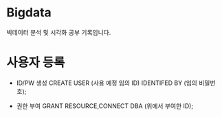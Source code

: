 # Bigdata
빅데이터 분석 및 시각화 공부 기록입니다.

# 사용자 등록

* ID/PW 생성
CREATE USER (사용 예정 임의 ID) IDENTIFED BY (임의 비밀번호);

* 권한 부여
GRANT RESOURCE,CONNECT DBA (위에서 부여한  ID);